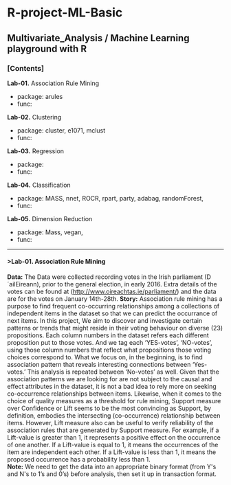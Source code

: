 # R-project-ML-Basic

## Multivariate_Analysis / Machine Learning playground with R

### [Contents] 

__Lab-01.__ Association Rule Mining 
  - package: arules 
  - func:

__Lab-02.__ Clustering 
  - package: cluster, e1071, mclust 
  - func:

__Lab-03.__ Regression 
  - package: 
  - func:

__Lab-04.__ Classification 
  - package: MASS, nnet, ROCR, rpart, party, adabag, randomForest, 
  - func:

__Lab-05.__ Dimension Reduction 
  - package: Mass, vegan, 
  - func:
----------------------------------------------------------------------

#### >Lab-01. Association Rule Mining
__Data:__ The Data were collected recording votes in the Irish parliament (D´ailEireann), prior to the general election, in early 2016. Extra details of the votes can be found at (http://www.oireachtas.ie/parliament/) and the data are for the votes on January 14th-28th.
__Story:__ Association rule mining has a purpose to find frequent co-occurring relationships among a collections of independent items in the dataset so that we can predict the occurrance of next items. In this project, We aim to discover and investigate certain patterns or trends that might reside in their voting behaviour on diverse (23) propositions. Each column numbers in the dataset refers each different proposition put to those votes. And we tag each ‘YES-votes’, ‘NO-votes’, using those column numbers that reflect what propositions those voting choices correspond to. What we focus on, in the beginning, is to find association pattern that reveals interesting connections between ‘Yes-votes.’ This analysis is repeated between ‘No-votes’ as well. Given that the association patterns we are looking for are not subject to the causal and effect attributes in the dataset, it is not a bad idea to rely more on seeking co-occurrence relationships between items. Likewise, when it comes to the choice of quality measures as a threshold for rule mining, Support measure over Confidence or Lift seems to be the most convincing as Support, by definition, embodies the intersecting (co-occurrence) relationship between items. However, Lift measure also can be useful to verify reliability of the association rules that are generated by Support measure. For example, if a Lift-value is greater than 1, it represents a positive effect on the occurrence of one another. If a Lift-value is equal to 1, it means the occurrences of the item are independent each other. If a Lift-value is less than 1, it means the proposed occurrence has a probability less than 1.  
__Note:__ We need to get the data into an appropriate binary format (from Y's and N's to 1’s and 0’s) before analysis, then set it up in transaction format.







